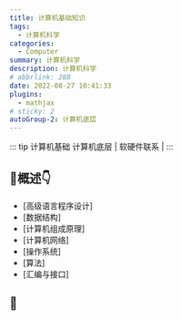 ```yaml
---
title: 计算机基础知识
tags: 
  - 计算机科学
categories: 
  - Computer
summary: 计算机科学
description: 计算机科学
# abbrlink: 288
date: 2022-08-27 10:41:33
plugins:
  - mathjax
# sticky: 2
autoGroup-2: 计算机底层
---
```

::: tip 计算机基础
   计算机底层 | 软硬件联系 | 
:::

<!-- more -->



## :muscle:概述:point_down:

- [高级语言程序设计]
- [数据结构]
- [计算机组成原理]
- [计算机网络]
- [操作系统]
- [算法]
- [汇编与接口]

## :chicken:

